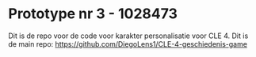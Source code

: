 # Prototype nr 3 - 1028473

Dit is de repo voor de code voor karakter personalisatie voor CLE 4.
Dit is de main repo: https://github.com/DiegoLens1/CLE-4-geschiedenis-game
